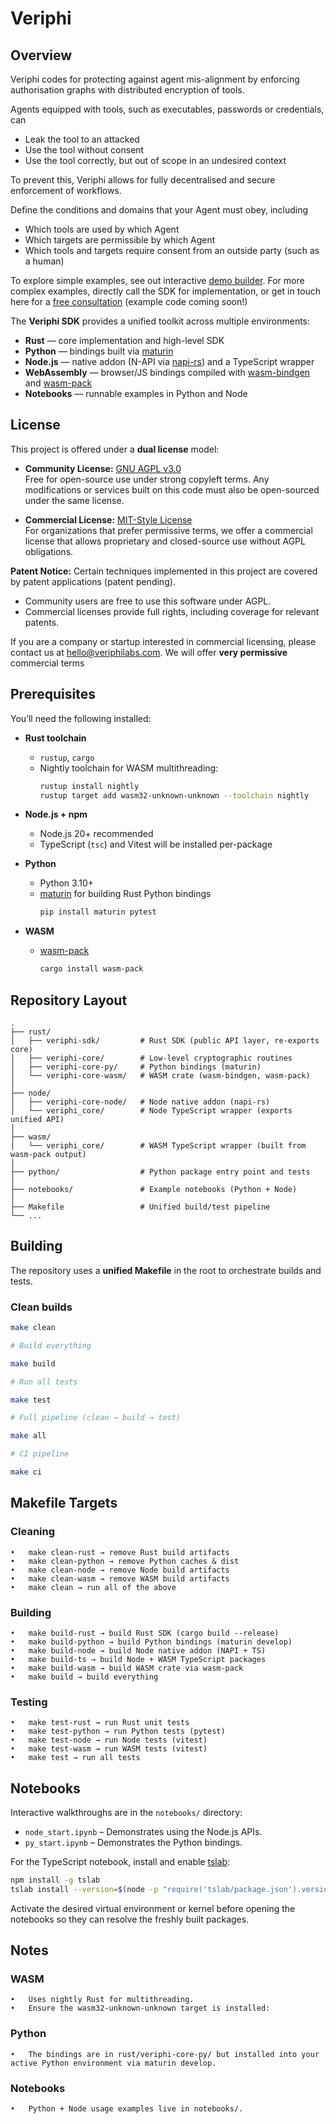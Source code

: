 # Veriphi

## Overview
Veriphi codes for protecting against agent mis-alignment by enforcing authorisation graphs with distributed encryption of tools. 

Agents equipped with tools, such as executables, passwords or credentials, can 
 - Leak the tool to an attacked
 - Use the tool without consent
 - Use the tool correctly, but out of scope in an undesired context

To prevent this, Veriphi allows for fully decentralised and secure enforcement of workflows.

Define the conditions and domains that your Agent must obey, including
 - Which tools are used by which Agent
 - Which targets are permissible by which Agent
 - Which tools and targets require consent from an outside party (such as a human)

To explore simple examples, see out interactive [demo builder](https://www.veriphi.co.uk/demo.html).  For more complex examples, directly call the SDK for implementation, or get in touch here for a [free consultation](hello@veriphilabs.com) (example code coming soon!)

The **Veriphi SDK** provides a unified toolkit across multiple environments:

- **Rust** — core implementation and high-level SDK
- **Python** — bindings built via [maturin](https://github.com/PyO3/maturin)
- **Node.js** — native addon (N-API via [napi-rs](https://napi.rs/)) and a TypeScript wrapper
- **WebAssembly** — browser/JS bindings compiled with [wasm-bindgen](https://rustwasm.github.io/wasm-bindgen/) and [wasm-pack](https://rustwasm.github.io/wasm-pack/)
- **Notebooks** — runnable examples in Python and Node

## License
This project is offered under a **dual license** model:

- **Community License:** [GNU AGPL v3.0](./LICENSE)  
  Free for open-source use under strong copyleft terms. Any modifications
  or services built on this code must also be open-sourced under the same license.

- **Commercial License:** [MIT-Style License](./COMMERCIAL_LICENSE.md)  
  For organizations that prefer permissive terms, we offer a commercial license
  that allows proprietary and closed-source use without AGPL obligations.

**Patent Notice:** Certain techniques implemented in this project are
covered by patent applications (patent pending).  
- Community users are free to use this software under AGPL.  
- Commercial licenses provide full rights, including coverage for relevant patents.

If you are a company or startup interested in commercial licensing,
please contact us at hello@veriphilabs.com.  We will offer **very permissive** commercial terms

## Prerequisites

You’ll need the following installed:

- **Rust toolchain**  
  - `rustup`, `cargo`  
  - Nightly toolchain for WASM multithreading:
    ```bash
    rustup install nightly
    rustup target add wasm32-unknown-unknown --toolchain nightly
    ```

- **Node.js + npm**  
  - Node.js 20+ recommended  
  - TypeScript (`tsc`) and Vitest will be installed per-package

- **Python**  
  - Python 3.10+  
  - [maturin](https://github.com/PyO3/maturin) for building Rust Python bindings  
    ```bash
    pip install maturin pytest
    ```

- **WASM**  
  - [wasm-pack](https://rustwasm.github.io/wasm-pack/installer/)  
    ```bash
    cargo install wasm-pack
    ```


## Repository Layout
```text
.
├── rust/
│   ├── veriphi-sdk/         # Rust SDK (public API layer, re-exports core)
│   ├── veriphi-core/        # Low-level cryptographic routines
│   ├── veriphi-core-py/     # Python bindings (maturin)
│   └── veriphi-core-wasm/   # WASM crate (wasm-bindgen, wasm-pack)
│
├── node/
│   ├── veriphi-core-node/   # Node native addon (napi-rs)
│   └── veriphi_core/        # Node TypeScript wrapper (exports unified API)
│
├── wasm/
│   └── veriphi_core/        # WASM TypeScript wrapper (built from wasm-pack output)
│
├── python/                  # Python package entry point and tests
│
├── notebooks/               # Example notebooks (Python + Node)
│
├── Makefile                 # Unified build/test pipeline
└── ...
```
## Building

The repository uses a **unified Makefile** in the root to orchestrate builds and tests.

### Clean builds
```bash
make clean

# Build everything

make build

# Run all tests

make test

# Full pipeline (clean → build → test)

make all

# CI pipeline

make ci
```

## Makefile Targets

### Cleaning
	•	make clean-rust → remove Rust build artifacts
	•	make clean-python → remove Python caches & dist
	•	make clean-node → remove Node build artifacts
	•	make clean-wasm → remove WASM build artifacts
	•	make clean → run all of the above

### Building
	•	make build-rust → build Rust SDK (cargo build --release)
	•	make build-python → build Python bindings (maturin develop)
	•	make build-node → build Node native addon (NAPI + TS)
	•	make build-ts → build Node + WASM TypeScript packages
	•	make build-wasm → build WASM crate via wasm-pack
	•	make build → build everything

### Testing
	•	make test-rust → run Rust unit tests
	•	make test-python → run Python tests (pytest)
	•	make test-node → run Node tests (vitest)
	•	make test-wasm → run WASM tests (vitest)
	•	make test → run all tests

## Notebooks
Interactive walkthroughs are in the `notebooks/` directory:
- `node_start.ipynb` – Demonstrates using the Node.js APIs.
- `py_start.ipynb` – Demonstrates the Python bindings.

For the TypeScript notebook, install and enable [tslab](https://github.com/yunabe/tslab):
```bash
npm install -g tslab
tslab install --version=$(node -p "require('tslab/package.json').version")
```
Activate the desired virtual environment or kernel before opening the notebooks so they can resolve the freshly built packages.

## Notes
### WASM
	•	Uses nightly Rust for multithreading.
	•	Ensure the wasm32-unknown-unknown target is installed:

### Python
	•	The bindings are in rust/veriphi-core-py/ but installed into your active Python environment via maturin develop.

### Notebooks
	•	Python + Node usage examples live in notebooks/.


